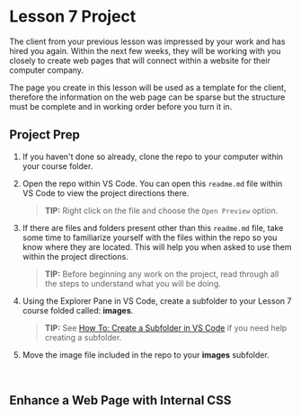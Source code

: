 # Lesson 7 Project
The client from your previous lesson was impressed by your work and has hired you again. Within the next few weeks, they will be working with you closely to create web pages that will connect within a website for their computer company.

The page you create in this lesson will be used as a template for the client, therefore the information on the web page can be sparse but the structure must be complete and in working order before you turn it in.

## Project Prep
1. If you haven't done so already, clone the repo to your computer within your course folder.
2. Open the repo within VS Code. You can open this `readme.md` file within VS Code to view the project directions there. 

   > **TIP:** Right click on the file and choose the `Open Preview` option.
3. If there are files and folders present other than this `readme.md` file, take some time to familiarize yourself with the files within the repo so you know where they are located. This will help you when asked to use them within the project directions.

   > **TIP:** Before beginning any work on the project, read through all the steps to understand what you will be doing.

1. Using the Explorer Pane in VS Code, create a subfolder to your Lesson 7 course folded called: **images**.

    > **TIP:** See [How To: Create a Subfolder in VS Code](https://riosalado.coursearc.com/index.php?cID=14714#vssubfolder) if you need help creating a subfolder.
0. Move the image file included in the repo to your **images** subfolder.

<br>

## Enhance a Web Page with Internal CSS

